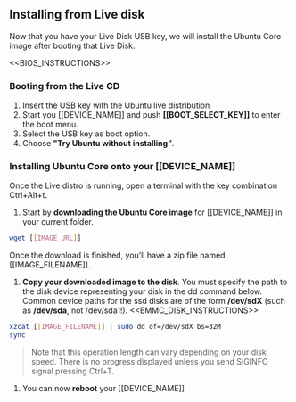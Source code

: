 ## Installing from Live disk

Now that you have your Live Disk USB key, we will install the Ubuntu Core image after booting that Live Disk.

<<BIOS_INSTRUCTIONS>>

### Booting from the Live CD

1. Insert the USB key with the Ubuntu live distribution
1. Start you [[DEVICE_NAME]] and push **[[BOOT_SELECT_KEY]]** to enter the boot menu.
1. Select the USB key as boot option.
1. Choose **"Try Ubuntu without installing”**.

### Installing Ubuntu Core onto your [[DEVICE_NAME]]

Once the Live distro is running, open a terminal with the key combination Ctrl+Alt+t.

1. Start by **downloading the Ubuntu Core image** for [[DEVICE_NAME]] in your current folder.
```sh
wget [[IMAGE_URL]]
```
Once the download is finished, you’ll have a zip file named [[IMAGE_FILENAME]].

1. **Copy your downloaded image to the disk**. You must specify the path to the disk device representing your disk in the dd command below. Common device paths for the ssd disks are of the form **/dev/sdX** (such as **/dev/sda**, not /dev/sda1!). <<EMMC_DISK_INSTRUCTIONS>>
```sh
xzcat [[IMAGE_FILENAME]] | sudo dd of=/dev/sdX bs=32M
sync
```

 > Note that this operation length can vary depending on your disk speed. There is no progress displayed unless you send SIGINFO signal pressing Ctrl+T.

1. ​You can now **reboot** your [[DEVICE_NAME]]
